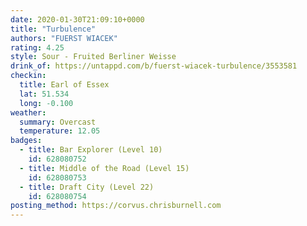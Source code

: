 ```yaml
---
date: 2020-01-30T21:09:10+0000
title: "Turbulence"
authors: "FUERST WIACEK"
rating: 4.25
style: Sour - Fruited Berliner Weisse
drink_of: https://untappd.com/b/fuerst-wiacek-turbulence/3553581
checkin:
  title: Earl of Essex
  lat: 51.534
  long: -0.100
weather:
  summary: Overcast
  temperature: 12.05
badges:
  - title: Bar Explorer (Level 10)
    id: 628080752
  - title: Middle of the Road (Level 15)
    id: 628080753
  - title: Draft City (Level 22)
    id: 628080754
posting_method: https://corvus.chrisburnell.com
---
```

